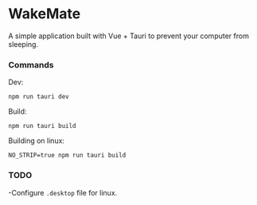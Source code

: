 # WakeMate

A simple application built with Vue + Tauri to prevent your computer from sleeping.

### Commands

Dev:

```
npm run tauri dev
```

Build:

```
npm run tauri build
```

Building on linux:

```
NO_STRIP=true npm run tauri build
```

### TODO

-Configure `.desktop` file for linux.
